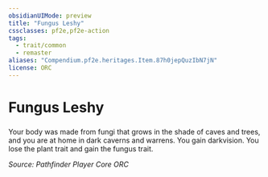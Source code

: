 ```yaml
---
obsidianUIMode: preview
title: "Fungus Leshy"
cssclasses: pf2e,pf2e-action
tags:
  - trait/common
  - remaster
aliases: "Compendium.pf2e.heritages.Item.87h0jepQuzIbN7jN"
license: ORC
---
```

# Fungus Leshy

### 






Your body was made from fungi that grows in the shade of caves and trees, and you are at home in dark caverns and warrens. You gain darkvision. You lose the plant trait and gain the fungus trait.

*Source: Pathfinder Player Core*
*ORC*